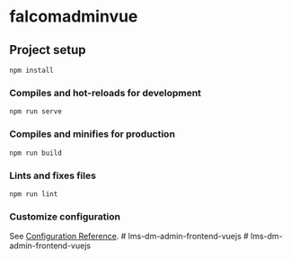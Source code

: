 # falcomadminvue

## Project setup
```
npm install
```

### Compiles and hot-reloads for development
```
npm run serve
```

### Compiles and minifies for production
```
npm run build
```

### Lints and fixes files
```
npm run lint
```

### Customize configuration
See [Configuration Reference](https://cli.vuejs.org/config/).
#   l m s - d m - a d m i n - f r o n t e n d - v u e j s  
 #   l m s - d m - a d m i n - f r o n t e n d - v u e j s  
 